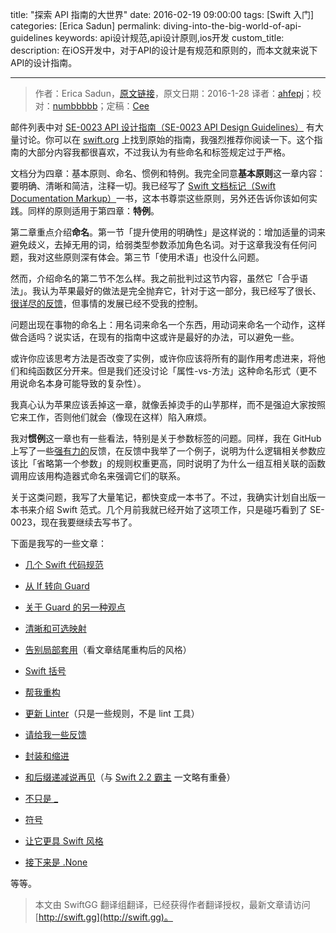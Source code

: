 title: "探索 API 指南的大世界"
date: 2016-02-19 09:00:00
tags: [Swift 入门]
categories: [Erica Sadun]
permalink: diving-into-the-big-world-of-api-guidelines
keywords: api设计规范,api设计原则,ios开发
custom_title: 
description: 在iOS开发中，对于API的设计是有规范和原则的，而本文就来说下API的设计指南。

---
> 作者：Erica Sadun，[原文链接](http://ericasadun.com/2016/01/28/diving-into-the-big-world-of-api-guidelines/)，原文日期：2016-1-28
> 译者：[ahfepj](undefined)；校对：[numbbbbb](http://numbbbbb.com/)；定稿：[Cee](https://github.com/Cee)
  







<!--此处开始正文-->

邮件列表中对 [SE-0023 API 设计指南（SE-0023 API Design Guidelines）](https://github.com/apple/swift-evolution/blob/master/proposals/0023-api-guidelines.md) 有大量讨论。你可以在 [swift.org](https://swift.org/documentation/api-design-guidelines/) 上找到原始的指南，我强烈推荐你阅读一下。这个指南的大部分内容我都很喜欢，不过我认为有些命名和标签规定过于严格。

<!--more-->

文档分为四章：基本原则、命名、惯例和特例。我完全同意**基本原则**这一章内容：要明确、清晰和简洁，注释一切。我已经写了 [Swift 文档标记（Swift Documentation Markup）](https://itunes.apple.com/us/book/swift-documentation-markup/id1049010423?mt=11)一书，这本书尊崇这些原则，另外还告诉你该如何实践。同样的原则适用于第四章：**特例**。

第二章重点介绍**命名**。第一节「提升使用的明确性」是这样说的：增加适量的词来避免歧义，去掉无用的词，给弱类型参数添加角色名词。对于这章我没有任何问题，我对这些原则深有体会。第三节「使用术语」也没什么问题。

然而，介绍命名的第二节不怎么样。我之前批判过这节内容，虽然它「合乎语法」。我认为苹果最好的做法是完全抛弃它，针对于这一部分，我已经写了很长、[很详尽的反馈](https://github.com/erica/SwiftStyle/blob/master/Grammatical.md)，但事情的发展已经不受我的控制。

问题出现在事物的命名上：用名词来命名一个东西，用动词来命名一个动作，这样做合适吗？说实话，在现有的指南中这或许是最好的办法，可以避免一些。

或许你应该思考方法是否改变了实例，或许你应该将所有的副作用考虑进来，将他们和纯函数区分开来。但是我们还没讨论「属性-vs-方法」这种命名形式（更不用说命名本身可能导致的复杂性）。

我真心认为苹果应该丢掉这一章，就像丢掉烫手的山芋那样，而不是强迫大家按照它来工作，否则他们就会（像现在这样）陷入麻烦。

我对**惯例**这一章也有一些看法，特别是关于参数标签的问题。同样，我在 GitHub 上写了一些[强有力的](https://github.com/erica/SwiftStyle/blob/master/ArgumentLabels.md)反馈，在反馈中我举了一个例子，说明为什么逻辑相关参数应该比「省略第一个参数」的规则权重更高，同时说明了为什么一组互相关联的函数调用应该用构造器式命名来强调它们的联系。

关于这类问题，我写了大量笔记，都快变成一本书了。不过，我确实计划自出版一本书来介绍 Swift 范式。几个月前我就已经开始了这项工作，只是碰巧看到了 SE-0023，现在我要继续去写书了。

下面是我写的一些文章：

- [几个 Swift 代码规范](http://ericasadun.com/2015/11/17/a-handful-of-swift-style-rules-swiftlang/)

- [从 If 转向 Guard](http://ericasadun.com/2015/12/29/migrating-ifs-to-guards-in-swift/)

- [关于 Guard 的另一种观点](http://ericasadun.com/2016/01/01/another-take-on-guard/)

- [清晰和可选映射](http://ericasadun.com/2015/12/27/clarity-and-optional-mapping-looking-for-opinions/)

- [告别局部套用](http://ericasadun.com/2015/12/18/bidding-farewell-to-currying/)（看文章结尾重构后的风格）

- [Swift 括号](http://ericasadun.com/2016/01/28/diving-into-the-big-world-of-api-guidelines/)

- [帮我重构](http://ericasadun.com/2015/12/18/dear-erica-help-me-refactor/)

- [更新 Linter](http://ericasadun.com/2015/12/17/updated-linter/)（只是一些规则，不是 lint 工具）

- [请给我一些反馈](http://ericasadun.com/2015/12/11/styling-feedback-needed-tell-me-what-you-think-of-this-code-layout/)

- [封装和缩进](http://ericasadun.com/2015/11/24/wrapping-and-indentation-opinions/)

- [和后缀递减说再见](http://ericasadun.com/2015/12/13/bidding-fairwell-to-postfix-decrement/)（与 [Swift 2.2 霸主](http://ericasadun.com/2016/01/26/welcoming-our-new-swift-2-2-overlords/) 一文略有重叠）

- [不只是 _](http://ericasadun.com/2015/12/04/marking-symbols-does-swift-need-more-than-_unpublished/)

- [符号](http://ericasadun.com/2016/01/13/a-few-thoughts-on-swift-symbologygist/)

- [让它更具 Swift 风格](http://ericasadun.com/2016/01/11/make-this-swift-er-coordinate-distances/)

- [接下来是 .None](http://ericasadun.com/2016/01/04/and-then-there-was-none-when-to-nil-and-when-to-not/)

等等。
> 本文由 SwiftGG 翻译组翻译，已经获得作者翻译授权，最新文章请访问 [http://swift.gg](http://swift.gg)。